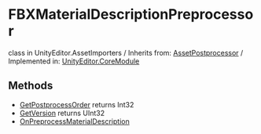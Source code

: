 # FBXMaterialDescriptionPreprocessor
class in UnityEditor.AssetImporters
 / Inherits from: <a href="https://docs.unity3d.com/6000.1/Documentation/ScriptReference/AssetPostprocessor.html">AssetPostprocessor</a> / Implemented in: <a href="https://docs.unity3d.com/6000.1/Documentation/ScriptReference/UnityEditor.CoreModule.html">UnityEditor.CoreModule</a>

## Methods
- <a href="https://docs.unity3d.com/6000.1/Documentation/ScriptReference/FBXMaterialDescriptionPreprocessor.GetPostprocessOrder.html">GetPostprocessOrder</a> returns Int32
- <a href="https://docs.unity3d.com/6000.1/Documentation/ScriptReference/FBXMaterialDescriptionPreprocessor.GetVersion.html">GetVersion</a> returns UInt32
- <a href="https://docs.unity3d.com/6000.1/Documentation/ScriptReference/FBXMaterialDescriptionPreprocessor.OnPreprocessMaterialDescription.html">OnPreprocessMaterialDescription</a>
